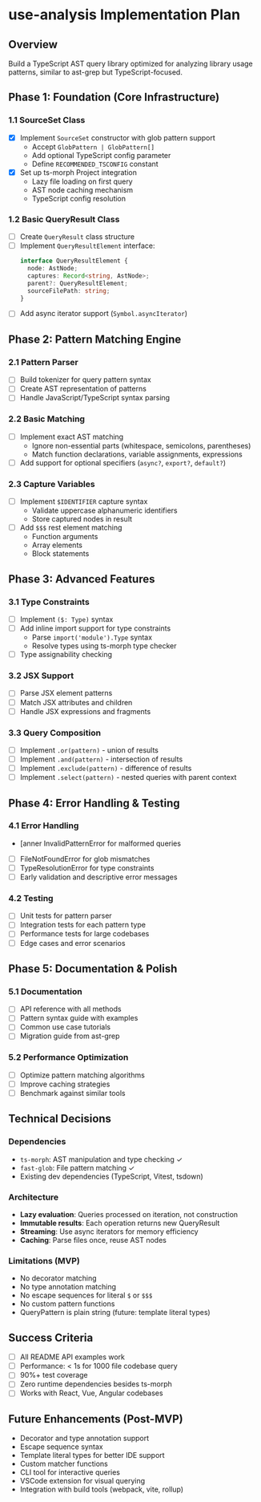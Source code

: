 # use-analysis Implementation Plan

## Overview
Build a TypeScript AST query library optimized for analyzing library usage patterns, similar to ast-grep but TypeScript-focused.

## Phase 1: Foundation (Core Infrastructure)

### 1.1 SourceSet Class
- [x] Implement `SourceSet` constructor with glob pattern support
  - Accept `GlobPattern | GlobPattern[]`
  - Add optional TypeScript config parameter
  - Define `RECOMMENDED_TSCONFIG` constant
- [x] Set up ts-morph Project integration
  - Lazy file loading on first query
  - AST node caching mechanism
  - TypeScript config resolution

### 1.2 Basic QueryResult Class
- [ ] Create `QueryResult` class structure
- [ ] Implement `QueryResultElement` interface:
  ```typescript
  interface QueryResultElement {
    node: AstNode;
    captures: Record<string, AstNode>;
    parent?: QueryResultElement;
    sourceFilePath: string;
  }
  ```
- [ ] Add async iterator support (`Symbol.asyncIterator`)

## Phase 2: Pattern Matching Engine

### 2.1 Pattern Parser
- [ ] Build tokenizer for query pattern syntax
- [ ] Create AST representation of patterns
- [ ] Handle JavaScript/TypeScript syntax parsing

### 2.2 Basic Matching
- [ ] Implement exact AST matching
  - Ignore non-essential parts (whitespace, semicolons, parentheses)
  - Match function declarations, variable assignments, expressions
- [ ] Add support for optional specifiers (`async?`, `export?`, `default?`)

### 2.3 Capture Variables
- [ ] Implement `$IDENTIFIER` capture syntax
  - Validate uppercase alphanumeric identifiers
  - Store captured nodes in result
- [ ] Add `$$$` rest element matching
  - Function arguments
  - Array elements
  - Block statements

## Phase 3: Advanced Features

### 3.1 Type Constraints
- [ ] Implement `($: Type)` syntax
- [ ] Add inline import support for type constraints
  - Parse `import('module').Type` syntax
  - Resolve types using ts-morph type checker
- [ ] Type assignability checking

### 3.2 JSX Support
- [ ] Parse JSX element patterns
- [ ] Match JSX attributes and children
- [ ] Handle JSX expressions and fragments

### 3.3 Query Composition
- [ ] Implement `.or(pattern)` - union of results
- [ ] Implement `.and(pattern)` - intersection of results  
- [ ] Implement `.exclude(pattern)` - difference of results
- [ ] Implement `.select(pattern)` - nested queries with parent context

## Phase 4: Error Handling & Testing

### 4.1 Error Handling
- [anner InvalidPatternError for malformed queries
- [ ] FileNotFoundError for glob mismatches
- [ ] TypeResolutionError for type constraints
- [ ] Early validation and descriptive error messages

### 4.2 Testing
- [ ] Unit tests for pattern parser
- [ ] Integration tests for each pattern type
- [ ] Performance tests for large codebases
- [ ] Edge cases and error scenarios

## Phase 5: Documentation & Polish

### 5.1 Documentation
- [ ] API reference with all methods
- [ ] Pattern syntax guide with examples
- [ ] Common use case tutorials
- [ ] Migration guide from ast-grep

### 5.2 Performance Optimization
- [ ] Optimize pattern matching algorithms
- [ ] Improve caching strategies
- [ ] Benchmark against similar tools

## Technical Decisions

### Dependencies
- `ts-morph`: AST manipulation and type checking ✓
- `fast-glob`: File pattern matching ✓
- Existing dev dependencies (TypeScript, Vitest, tsdown)

### Architecture
- **Lazy evaluation**: Queries processed on iteration, not construction
- **Immutable results**: Each operation returns new QueryResult
- **Streaming**: Use async iterators for memory efficiency
- **Caching**: Parse files once, reuse AST nodes

### Limitations (MVP)
- No decorator matching
- No type annotation matching  
- No escape sequences for literal `$` or `$$$`
- No custom pattern functions
- QueryPattern is plain string (future: template literal types)

## Success Criteria
- [ ] All README API examples work
- [ ] Performance: < 1s for 1000 file codebase query
- [ ] 90%+ test coverage
- [ ] Zero runtime dependencies besides ts-morph
- [ ] Works with React, Vue, Angular codebases

## Future Enhancements (Post-MVP)
- Decorator and type annotation support
- Escape sequence syntax
- Template literal types for better IDE support
- Custom matcher functions
- CLI tool for interactive queries
- VSCode extension for visual querying
- Integration with build tools (webpack, vite, rollup)